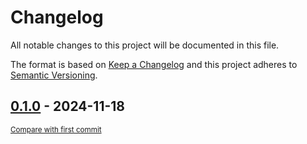 # Changelog

All notable changes to this project will be documented in this file.

The format is based on [Keep a Changelog](http://keepachangelog.com/en/1.0.0/)
and this project adheres to [Semantic Versioning](http://semver.org/spec/v2.0.0.html).

<!-- insertion marker -->
## [0.1.0](https://github.com/tsypuk/aws-news/releases/tag/0.1.0) - 2024-11-18

<small>[Compare with first commit](https://github.com/tsypuk/aws-news/compare/22f03a35e8c80e96dcbab343f0ad0983c9858882...0.1.0)</small>

